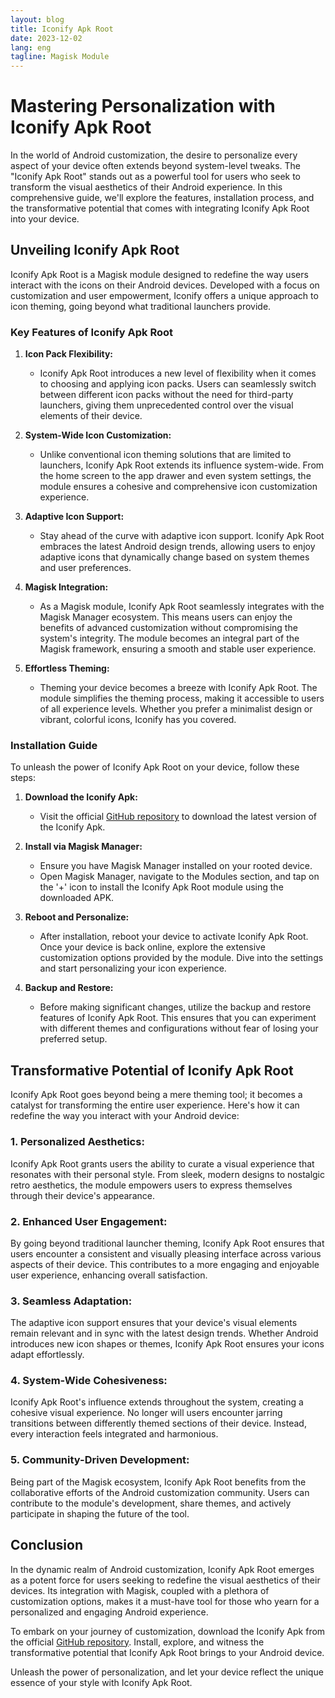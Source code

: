 ```yaml
---
layout: blog
title: Iconify Apk Root
date: 2023-12-02
lang: eng
tagline: Magisk Module 
---
```

<script async src="https://pagead2.googlesyndication.com/pagead/js/adsbygoogle.js?client=ca-pub-8370893026371321"
     crossorigin="anonymous"></script>
<!-- Display 2 -->
<ins class="adsbygoogle"
     style="display:block"
     data-ad-client="ca-pub-8370893026371321"
     data-ad-slot="4101050007"
     data-ad-format="auto"
     data-full-width-responsive="true"></ins>
<script>
     (adsbygoogle = window.adsbygoogle || []).push({});
</script>
# Mastering Personalization with Iconify Apk Root

In the world of Android customization, the desire to personalize every aspect of your device often extends beyond system-level tweaks. The "Iconify Apk Root" stands out as a powerful tool for users who seek to transform the visual aesthetics of their Android experience. In this comprehensive guide, we'll explore the features, installation process, and the transformative potential that comes with integrating Iconify Apk Root into your device.

## Unveiling Iconify Apk Root

Iconify Apk Root is a Magisk module designed to redefine the way users interact with the icons on their Android devices. Developed with a focus on customization and user empowerment, Iconify offers a unique approach to icon theming, going beyond what traditional launchers provide.

### Key Features of Iconify Apk Root

1. **Icon Pack Flexibility:**
   - Iconify Apk Root introduces a new level of flexibility when it comes to choosing and applying icon packs. Users can seamlessly switch between different icon packs without the need for third-party launchers, giving them unprecedented control over the visual elements of their device.

2. **System-Wide Icon Customization:**
   - Unlike conventional icon theming solutions that are limited to launchers, Iconify Apk Root extends its influence system-wide. From the home screen to the app drawer and even system settings, the module ensures a cohesive and comprehensive icon customization experience.

3. **Adaptive Icon Support:**
   - Stay ahead of the curve with adaptive icon support. Iconify Apk Root embraces the latest Android design trends, allowing users to enjoy adaptive icons that dynamically change based on system themes and user preferences.

4. **Magisk Integration:**
   - As a Magisk module, Iconify Apk Root seamlessly integrates with the Magisk Manager ecosystem. This means users can enjoy the benefits of advanced customization without compromising the system's integrity. The module becomes an integral part of the Magisk framework, ensuring a smooth and stable user experience.

5. **Effortless Theming:**
   - Theming your device becomes a breeze with Iconify Apk Root. The module simplifies the theming process, making it accessible to users of all experience levels. Whether you prefer a minimalist design or vibrant, colorful icons, Iconify has you covered.

### Installation Guide

To unleash the power of Iconify Apk Root on your device, follow these steps:

1. **Download the Iconify Apk:**
   - Visit the official [GitHub repository](https://github.com/bestmagiskmodule/installer/raw/main/Iconify.v6.3.1.apk) to download the latest version of the Iconify Apk.

2. **Install via Magisk Manager:**
   - Ensure you have Magisk Manager installed on your rooted device.
   - Open Magisk Manager, navigate to the Modules section, and tap on the '+' icon to install the Iconify Apk Root module using the downloaded APK.

3. **Reboot and Personalize:**
   - After installation, reboot your device to activate Iconify Apk Root. Once your device is back online, explore the extensive customization options provided by the module. Dive into the settings and start personalizing your icon experience.

4. **Backup and Restore:**
   - Before making significant changes, utilize the backup and restore features of Iconify Apk Root. This ensures that you can experiment with different themes and configurations without fear of losing your preferred setup.

## Transformative Potential of Iconify Apk Root

Iconify Apk Root goes beyond being a mere theming tool; it becomes a catalyst for transforming the entire user experience. Here's how it can redefine the way you interact with your Android device:

### 1. Personalized Aesthetics:

Iconify Apk Root grants users the ability to curate a visual experience that resonates with their personal style. From sleek, modern designs to nostalgic retro aesthetics, the module empowers users to express themselves through their device's appearance.

### 2. Enhanced User Engagement:

By going beyond traditional launcher theming, Iconify Apk Root ensures that users encounter a consistent and visually pleasing interface across various aspects of their device. This contributes to a more engaging and enjoyable user experience, enhancing overall satisfaction.

### 3. Seamless Adaptation:

The adaptive icon support ensures that your device's visual elements remain relevant and in sync with the latest design trends. Whether Android introduces new icon shapes or themes, Iconify Apk Root ensures your icons adapt effortlessly.

### 4. System-Wide Cohesiveness:

Iconify Apk Root's influence extends throughout the system, creating a cohesive visual experience. No longer will users encounter jarring transitions between differently themed sections of their device. Instead, every interaction feels integrated and harmonious.

### 5. Community-Driven Development:

Being part of the Magisk ecosystem, Iconify Apk Root benefits from the collaborative efforts of the Android customization community. Users can contribute to the module's development, share themes, and actively participate in shaping the future of the tool.

## Conclusion

In the dynamic realm of Android customization, Iconify Apk Root emerges as a potent force for users seeking to redefine the visual aesthetics of their devices. Its integration with Magisk, coupled with a plethora of customization options, makes it a must-have tool for those who yearn for a personalized and engaging Android experience.

To embark on your journey of customization, download the Iconify Apk from the official [GitHub repository](https://github.com/bestmagiskmodule/installer/raw/main/Iconify.v6.3.1.apk). Install, explore, and witness the transformative potential that Iconify Apk Root brings to your Android device.

Unleash the power of personalization, and let your device reflect the unique essence of your style with Iconify Apk Root.

